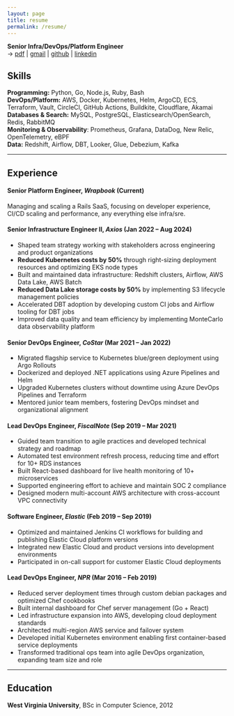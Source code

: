```yaml
---
layout: page
title: resume
permalink: /resume/
---
```


**Senior Infra/DevOps/Platform Engineer**  
→ [pdf](/assets/tyler-sullens-resume.pdf) | [gmail](mailto:tcsullens@gmail.com) | [github](https://github.com/tcsullens) | [linkedin](https://linkedin.com/in/tyler-sullens)

## Skills

**Programming:** Python, Go, Node.js, Ruby, Bash  
**DevOps/Platform:** AWS, Docker, Kubernetes, Helm, ArgoCD, ECS, Terraform, Vault, CircleCI, GitHub Actions, Buildkite, Cloudflare, Akamai  
**Databases & Search:** MySQL, PostgreSQL, Elasticsearch/OpenSearch, Redis, RabbitMQ  
**Monitoring & Observability**: Prometheus, Grafana, DataDog, New Relic, OpenTelemetry, eBPF   
**Data:** Redshift, Airflow, DBT, Looker, Glue, Debezium, Kafka  

---

## Experience

#### Senior Platform Engineer, *Wrapbook* (Current)

Managing and scaling a Rails SaaS, focusing on developer experience, CI/CD scaling and performance, any everything else infra/sre.


#### Senior Infrastructure Engineer II, *Axios* (Jan 2022 – Aug 2024)

- Shaped team strategy working with stakeholders across engineering and product organizations
- **Reduced Kubernetes costs by 50%** through right-sizing deployment resources and optimizing EKS node types
- Built and maintained data infrastructure: Redshift clusters, Airflow, AWS Data Lake, AWS Batch
- **Reduced Data Lake storage costs by 50%** by implementing S3 lifecycle management policies
- Accelerated DBT adoption by developing custom CI jobs and Airflow tooling for DBT jobs
- Improved data quality and team efficiency by implementing MonteCarlo data observability platform

#### Senior DevOps Engineer, *CoStar* (Mar 2021 – Jan 2022)

- Migrated flagship service to Kubernetes blue/green deployment using Argo Rollouts
- Dockerized and deployed .NET applications using Azure Pipelines and Helm
- Upgraded Kubernetes clusters without downtime using Azure DevOps Pipelines and Terraform
- Mentored junior team members, fostering DevOps mindset and organizational alignment

#### Lead DevOps Engineer, *FiscalNote* (Sep 2019 – Mar 2021)

- Guided team transition to agile practices and developed technical strategy and roadmap
- Automated test environment refresh process, reducing time and effort for 10+ RDS instances
- Built React-based dashboard for live health monitoring of 10+ microservices
- Supported engineering effort to achieve and maintain SOC 2 compliance
- Designed modern multi-account AWS architecture with cross-account VPC connectivity

#### Software Engineer, *Elastic* (Feb 2019 – Sep 2019)

- Optimized and maintained Jenkins CI workflows for building and publishing Elastic Cloud platform versions
- Integrated new Elastic Cloud and product versions into development environments
- Participated in on-call support for customer Elastic Cloud deployments

#### Lead DevOps Engineer, *NPR* (Mar 2016 – Feb 2019)

- Reduced server deployment times through custom debian packages and optimized Chef cookbooks
- Built internal dashboard for Chef server management (Go + React)
- Led infrastructure expansion into AWS, developing cloud deployment standards
- Architected multi-region AWS service and failover system
- Developed initial Kubernetes environment enabling first container-based service deployments
- Transformed traditional ops team into agile DevOps organization, expanding team size and role

---

## Education

**West Virginia University**, BSc in Computer Science, 2012
